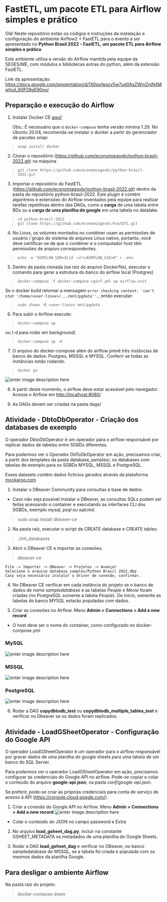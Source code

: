 # **FastETL, um pacote ETL para Airflow simples e prático**

Olá! Neste repositório estão os códigos e instruções da instalação e configuração do ambiente Airflow2 + FastETL para o evento a ser apresentado no **Python Brasil 2022 - FastETL, um pacote ETL para Airflow simples e prático**

Este ambiente utiliza a versão do Airflow mantida pela equipe da SEGES/ME, com módulos e bibliotecas extras do python, além da extensão FastETL. 

Link da apresentação: https://docs.google.com/presentation/d/1X0pofeozy5w7ud0AsZWmZnjN4MwhuiI_60P28gE90vo/

## Preparação e execução do Airflow
1.  Instalar Docker CE  [aqui!](https://docs.docker.com/get-docker/)
    
    Obs.: É necessário que o  `docker-compose`  tenha versão mínima 1.29. No Ubuntu 20.04, recomenda-se instalar o docker a partir do gerenciador de pacotes  _snap_:

> `snap install docker`

2.  Clonar o repositório (https://github.com/economiagovbr/python-brasil-2022.git)  na máquina
    

>     git clone https://github.com/economiagovbr/python-brasil-2022.git

    
3.  Importar o repositório do FastETL (https://github.com/economiagovbr/python-brasil-2022.git)  dentro da pasta do repositório python-brasil-2022. Este plugin é contém algoritmos e extensões do Airflow inventados pela equipe para realizar tarefas repetitivas dentro das DAGs, como a **carga** de uma tabela entre BDs ou a **carga de uma planilha do google** em uma tabela no datalake.

>     cd python-brasil-2022
>     git clone https://github.com/economiagovbr/FastETL.git

4.  No Linux, os volumes montados no contêiner usam as permissões de usuário / grupo do sistema de arquivos Linux nativo, portanto, você deve certificar-se de que o contêiner e o computador host têm permissões de arquivo correspondentes.

> `echo -e "AIRFLOW_UID=$(id -u)\nAIRFLOW_GID=0" > .env`

5.  Dentro da pasta clonada (na raiz do arquivo Dockerfile), executar o comando para gerar a estrutura do banco do airflow local (Postgres)

>     docker-compose -f docker-compose-cginf.yml up airflow-init

Se o docker build retornar a mensagem  `error checking context: 'can't stat '/home/<user-linux>/.../mnt/pgdata''.`, então executar:

>     sudo chown -R <user-linux> mnt/pgdata

6.  Para subir o Airflow execute:
>     docker-compose up 
ou (-d para rodar em background)
>     docker-compose up -d

7. O arquivo do docker-compose além do airflow prevê três instâncias de banco de dados: Postgres, MSSQL e MYSQL. Conferir se todas as instâncias estão rodando.

>     docker ps
![enter image description here](img/dockerps.jpg)

8. A partir deste momento, o airflow deve estar acessível pelo navegador. Acesse o Airflow em [http://localhost:8080/](http://localhost:8080/)

9. As DAGs devem ser criadas na pasta dags/


## Atividade - DbtoDbOperator - Criação dos databases de exemplo
O operador DbtoDbOperator é um operador para o airflow responsável por replicar dados de tabelas entre SGBDs diferentes.

Para podermos ver o Operador DbToDbOperator em ação, precisamos criar, a partir dos templates da pasta database_samples/, os databases com tabelas de exemplo para os SGBDs MYSQL, MSSQL e PostgreSQL. 

Esses datasets contém dados fictícios gerados através da plataforma [mockaroo.com](mockaroo.com)
1. Instalar o DBeaver Community para consultas à base de dados. 

* Caso não seja possível instalar o DBeaver, as consultas SQLs podem ser feitas acessando o container e executando as interfaces CLI dos SGBDs, exemplo *mysql, psql ou sqlcmd*.

> sudo snap install dbeaver-ce

2. Na pasta raiz, executar o script de CREATE database e CREATE tables:

> ./init_databases

3. Abrir o DBeaver CE e importar as conexões.

> dbeaver-ce

    File -> Importar -> DBeaver -> Projetos -> Avançar
    Selecione o arquivo database_samples/Python Brasil 2022.dbp
    Caso seja necessário instalar o driver de conexão, confirmar.

4. No DBeaver CE verificar em cada instância do projeto se o banco de dados de nome *sampledatabase* e as tabelas *People e Movie* foram criadas (no PostgreSQL somente a tabela *People*). De início, somente as tabelas do banco MYSQL estarão populadas com dados.

5. Criar as conexões no Airflow. Menu **Admin > Connections > Add a new record**
* O host deve ser o nome do container, como configurado no docker-compose.yml
### MySQL
![enter image description here](img/mysql_conn.jpg)

### MSSQL
![enter image description here](img/mssql_conn.jpg)

### PostgreSQL
![enter image description here](img/postgres_conn.jpg)

6. Rodar a DAG **copydbtodb_test** ou **copydbtodb_multiple_tables_test** e verificar no Dbeaver se os dados foram replicados.

## Atividade - LoadGSheetOperator - Configuração do Google API
O operador LoadGSheetOperator é um operador para o airflow responsável por gravar dados de uma planilha do google sheets para uma tabela de um banco do SQL Server.

Para podermos ver o operador LoadGSheetOperator em ação, precisamos configurar as credenciais do Google API no airflow. Pode-se copiar e colar o conteúdo do arquivo **google-api.json**, na pasta *conf/google-api.json*. 

Se preferir, pode-se criar as próprias credenciais para conta de serviço de acesso à API (https://console.cloud.google.com/).

1. Criar a conexão do Google API no Airflow. Menu **Admin > Connections > Add a new record**
![enter image description here](img/googleapi_conn.jpg)
* Colar o conteúdo do JSON no campo password e Extra

2. No arquivo **load_gsheet_dag.py**, incluir na constante GSHEET_METADATA os metadados de uma planilha do Google Sheets.
 
3. Rodar a DAG **load_gsheet_dag** e verificar no DBeaver, no banco sampledatabase do MSSQL, se a tabela foi criada e populada com os mesmos dados da planilha Google.

## Para desligar o ambiente Airflow
Na pasta raiz do projeto:

> docker-compose down
